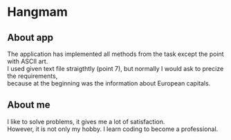 # Hangmam
## About app
The application has implemented all methods from the task except the point with ASCII art.  
I used given text file straigthtly (point 7), but normally I would ask to precize the requirements,  
because at the beginning was the information about European capitals.

## About me
I like to solve problems, it gives me a lot of satisfaction.  
However, it is not only my hobby. I learn coding to become a professional. 
